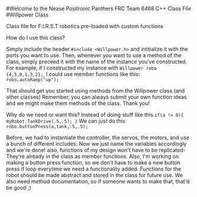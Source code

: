 #Welcome to the Nease Positronic Panthers FRC Team 6468 C++ Class File
#Willpower Class

Class file for F.I.R.S.T robotics pre-loaded with custom functions

How do I use this class?

  Simply include the header `#include <Willpower.h>` and intitialize it with the ports you want to use.
  Then, whenever you want to use a method of the class, simply preceed it with the name of the instance
  you've constructed. For example, if I constructed my instance with `Willpower robo {4,5,0,1,3,2};`, I could
  use member functions like this: `robo.autoRamp("up");` 
  
  That should get you started using methods from the Willpower class (and other classes) 
  Remember, you can always submit your own function ideas and we might make them methods of
  the class. Thank you!

Why do we need or want this?
  Instead of doing stuff like this 
  `if(a != 0){
        myRobot.TankDrive(.5,.5);
     }`
   We can just do this
   `robo.buttonPress(a,tank,.5,.5);`
   
  Before, we had to instantiate the controller, the servos, the motors, and use a bunch of different includes. Now we just name the     variables accordingly and we're done! also, functions of my design won't have to be replicated- They're already in the class as member     functions. Also, I'm working on making a button press function, so we don't have to make a new button press if loop everytime we need a   functionality added. Functions for the robot should be made abstract and stored in the class for future use. We also need method documentation, so if someone wants to make that, that'd be good ;)

